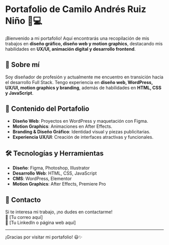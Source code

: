 # Portafolio de Camilo Andrés Ruiz Niño 🎨💻

¡Bienvenido a mi portafolio! Aquí encontrarás una recopilación de mis trabajos en **diseño gráfico, diseño web y motion graphics**, destacando mis habilidades en **UX/UI, animación digital y desarrollo frontend**.

## 🚀 Sobre mí  
Soy diseñador de profesión y actualmente me encuentro en transición hacia el desarrollo Full Stack. Tengo experiencia en **diseño web, WordPress, UX/UI, motion graphics y branding**, además de habilidades en **HTML, CSS y JavaScript**.

## 📂 Contenido del Portafolio  
- **Diseño Web**: Proyectos en WordPress y maquetación con Figma.  
- **Motion Graphics**: Animaciones en After Effects.  
- **Branding & Diseño Gráfico**: Identidad visual y piezas publicitarias.  
- **Experiencia UX/UI**: Creación de interfaces atractivas y funcionales.  

## 🛠️ Tecnologías y Herramientas  
- **Diseño**: Figma, Photoshop, Illustrator  
- **Desarrollo Web**: HTML, CSS, JavaScript  
- **CMS**: WordPress, Elementor  
- **Motion Graphics**: After Effects, Premiere Pro  

## 📩 Contacto  
Si te interesa mi trabajo, ¡no dudes en contactarme!  
📧 [Tu correo aquí]  
🔗 [Tu LinkedIn o página web aquí]  

---

¡Gracias por visitar mi portafolio! 😃✨
